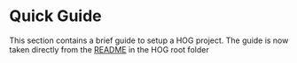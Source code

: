 # Quick Guide

This section contains a brief guide to setup a HOG project.
The guide is now taken directly from the [README](README.md) in the HOG root folder 
